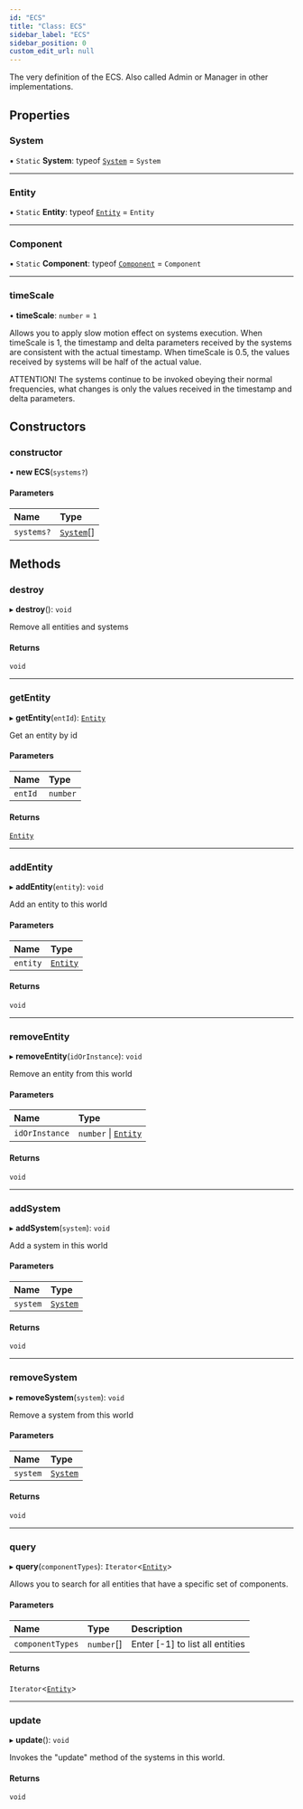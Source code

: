 ```yaml
---
id: "ECS"
title: "Class: ECS"
sidebar_label: "ECS"
sidebar_position: 0
custom_edit_url: null
---
```


The very definition of the ECS. Also called Admin or Manager in other implementations.

## Properties

### System

▪ `Static` **System**: typeof [`System`](System.md) = `System`

___

### Entity

▪ `Static` **Entity**: typeof [`Entity`](Entity.md) = `Entity`

___

### Component

▪ `Static` **Component**: typeof [`Component`](Component.md) = `Component`

___

### timeScale

• **timeScale**: `number` = `1`

Allows you to apply slow motion effect on systems execution. When timeScale is 1, the timestamp and delta
parameters received by the systems are consistent with the actual timestamp. When timeScale is 0.5, the values
received by systems will be half of the actual value.

ATTENTION! The systems continue to be invoked obeying their normal frequencies, what changes is only the values
received in the timestamp and delta parameters.

## Constructors

### constructor

• **new ECS**(`systems?`)

#### Parameters

| Name | Type |
| :------ | :------ |
| `systems?` | [`System`](System.md)[] |

## Methods

### destroy

▸ **destroy**(): `void`

Remove all entities and systems

#### Returns

`void`

___

### getEntity

▸ **getEntity**(`entId`): [`Entity`](Entity.md)

Get an entity by id

#### Parameters

| Name | Type |
| :------ | :------ |
| `entId` | `number` |

#### Returns

[`Entity`](Entity.md)

___

### addEntity

▸ **addEntity**(`entity`): `void`

Add an entity to this world

#### Parameters

| Name | Type |
| :------ | :------ |
| `entity` | [`Entity`](Entity.md) |

#### Returns

`void`

___

### removeEntity

▸ **removeEntity**(`idOrInstance`): `void`

Remove an entity from this world

#### Parameters

| Name | Type |
| :------ | :------ |
| `idOrInstance` | `number` \| [`Entity`](Entity.md) |

#### Returns

`void`

___

### addSystem

▸ **addSystem**(`system`): `void`

Add a system in this world

#### Parameters

| Name | Type |
| :------ | :------ |
| `system` | [`System`](System.md) |

#### Returns

`void`

___

### removeSystem

▸ **removeSystem**(`system`): `void`

Remove a system from this world

#### Parameters

| Name | Type |
| :------ | :------ |
| `system` | [`System`](System.md) |

#### Returns

`void`

___

### query

▸ **query**(`componentTypes`): `Iterator`<[`Entity`](Entity.md)\>

Allows you to search for all entities that have a specific set of components.

#### Parameters

| Name | Type | Description |
| :------ | :------ | :------ |
| `componentTypes` | `number`[] | Enter [-1] to list all entities |

#### Returns

`Iterator`<[`Entity`](Entity.md)\>

___

### update

▸ **update**(): `void`

Invokes the "update" method of the systems in this world.

#### Returns

`void`
